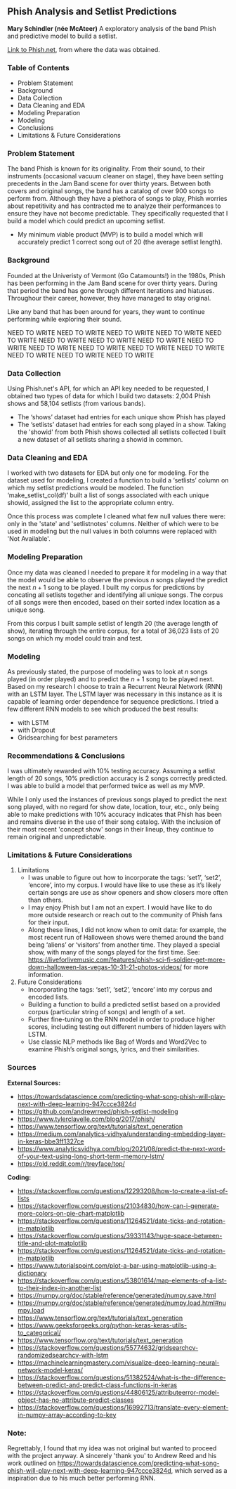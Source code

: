 ## Phish Analysis and Setlist Predictions
**Mary Schindler (née McAteer)**
A exploratory analysis of the band Phish and predictive model to build a setlist.

[Link to Phish.net](https://phish.net/), from where the data was obtained.


### Table of Contents

- Problem Statement
- Background
- Data Collection
- Data Cleaning and EDA
- Modeling Preparation
- Modeling
- Conclusions
- Limitations & Future Considerations


### Problem Statement
The band Phish is known for its originality. From their sound, to their instruments (occasional vacuum cleaner on stage), they have been setting precedents in the Jam Band scene for over thirty years. Between both covers and original songs, the band has a catalog of over 900 songs to perform from. Although they have a plethora of songs to play, Phish worries about repetitivity and has contracted me to analyze their performances to ensure they have not become predictable. They specifically requested that I build a model which could predict an upcoming setlist. 
- My minimum viable product (MVP) is to build a model which will accurately predict 1 correct song out of 20 (the average setlist length). 


### Background
Founded at the Univeristy of Vermont (Go Catamounts!) in the 1980s, Phish has been performing in the Jam Band scene for over thirty years. During that period the band has gone through different iterations and hiatuses. Throughour their career, however, they have managed to stay original.

Like any band that has been around for years, they want to continue performing while exploring their sound.

NEED TO WRITE NEED TO WRITE NEED TO WRITE NEED TO WRITE
NEED TO WRITE NEED TO WRITE NEED TO WRITE NEED TO WRITE
NEED TO WRITE NEED TO WRITE NEED TO WRITE NEED TO WRITE
NEED TO WRITE NEED TO WRITE NEED TO WRITE NEED TO WRITE


### Data Collection
Using Phish.net's API, for which an API key needed to be requested, I obtained two types of data for which I build two datasets: 2,004 Phish shows and 58,104 setlists (from various bands).
- The ‘shows’ dataset had entries for each unique show Phish has played
- The ‘setlists’ dataset had entries for each song played in a show.
Taking the 'showid' from both Phish shows collected all setlists collected I built a new dataset of all setlists sharing a showid in common. 


### Data Cleaning and EDA
I worked with two datasets for EDA but only one for modeling. For the dataset used for modeling, I created a function to build a ‘setlists’ column on which my setlist predictions would be modeled. The function ‘make_setlist_col(df)’ built a list of songs associated with each unique showid, assigned the list to the appropriate column entry.
</br>

Once this process was complete I cleaned what few null values there were: only in the 'state' and 'setlistnotes' columns. Neither of which were to be used in modeling but the null values in both columns were replaced with 'Not Available'.


### Modeling Preparation 
Once my data was cleaned I needed to prepare it for modeling in a way that the model would be able to observe the previous $n$ songs played the predict the next $n + 1$ song to be played. I built my corpus for predictions by concating all setlists together and identifying all unique songs. The corpus of all songs were then encoded, based on their sorted index location as a unique song. 
</br>

From this corpus I built sample setlist of length 20 (the average length of show), iterating through the entire corpus, for a total of 36,023 lists of 20 songs on which my model could train and test. 


### Modeling
As previously stated, the purpose of modeling was to look at $n$ songs played (in order played) and to predict the $n + 1$ song to be played next. Based on my research I choose to train a Recurrent Neural Network (RNN) with an LSTM layer. The LSTM layer was necessary in this instance as it is capable of learning order dependence for sequence predictions. I tried a few different RNN models to see which produced the best results: 
- with LSTM
- with Dropout
- Gridsearching for best parameters


### Recommendations & Conclusions
I was ultimately rewarded with 10% testing accuracy. Assuming a setlist length of 20 songs, 10% prediction accuracy is 2 songs correctly predicted. I was able to build a model that performed twice as well as my MVP. 
</br>

While I only used the instances of previous songs played to predict the next song played, with no regard for show date, location, tour, etc., only being able to make predictions with 10% accuracy indicates that Phish has been and remains diverse in the use of their song catalog. With the inclusion of their most recent 'concept show' songs in their lineup, they continue to remain original and unpredictable. 


### Limitations & Future Considerations
1. Limitations
    - I was unable to figure out how to incorporate the tags: ‘set1’, ‘set2’, ‘encore’, into my corpus. I would have like to use these as it’s likely certain songs are use as show openers and show closers more often than others. 
    - I may enjoy Phish but I am not an expert. I would have like to do more outside research or reach out to the community of Phish fans for their input. 
    - Along these lines, I did not know when to omit data: for example, the most recent run of Halloween shows were themed around the band being ‘aliens’ or ‘visitors’ from another time. They played a special show, with many of the songs played for the first time. See: https://liveforlivemusic.com/features/phish-sci-fi-soldier-get-more-down-halloween-las-vegas-10-31-21-photos-videos/ for more information.
2. Future Considerations
    - Incorporating the tags: ‘set1’, ‘set2’, ‘encore’ into my corpus and encoded lists. 
    - Building a function to build a predicted setlist based on a provided corpus (particular string of songs) and length of a set.
    - Further fine-tuning on the RNN model in order to produce higher scores, including testing out different numbers of hidden layers with LSTM. 
    - Use classic NLP methods like Bag of Words and Word2Vec to examine Phish’s original songs, lyrics, and their similarities. 

### Sources
**External Sources:**
- https://towardsdatascience.com/predicting-what-song-phish-will-play-next-with-deep-learning-947ccce3824d
- https://github.com/andrewrreed/phish-setlist-modeling
- https://www.tylerclavelle.com/blog/2017/phish/
- https://www.tensorflow.org/text/tutorials/text_generation
- https://medium.com/analytics-vidhya/understanding-embedding-layer-in-keras-bbe3ff1327ce
- https://www.analyticsvidhya.com/blog/2021/08/predict-the-next-word-of-your-text-using-long-short-term-memory-lstm/
- https://old.reddit.com/r/treyface/top/


**Coding:**
- https://stackoverflow.com/questions/12293208/how-to-create-a-list-of-lists
- https://stackoverflow.com/questions/21034830/how-can-i-generate-more-colors-on-pie-chart-matplotlib
- https://stackoverflow.com/questions/11264521/date-ticks-and-rotation-in-matplotlib
- https://stackoverflow.com/questions/39331143/huge-space-between-title-and-plot-matplotlib
- https://stackoverflow.com/questions/11264521/date-ticks-and-rotation-in-matplotlib
- https://www.tutorialspoint.com/plot-a-bar-using-matplotlib-using-a-dictionary
- https://stackoverflow.com/questions/53801614/map-elements-of-a-list-to-their-index-in-another-list
- https://numpy.org/doc/stable/reference/generated/numpy.save.html
- https://numpy.org/doc/stable/reference/generated/numpy.load.html#numpy.load
- https://www.tensorflow.org/text/tutorials/text_generation
- https://www.geeksforgeeks.org/python-keras-keras-utils-to_categorical/
- https://www.tensorflow.org/text/tutorials/text_generation
- https://stackoverflow.com/questions/55774632/gridsearchcv-randomizedsearchcv-with-lstm
- https://machinelearningmastery.com/visualize-deep-learning-neural-network-model-keras/
- https://stackoverflow.com/questions/51382524/what-is-the-difference-between-predict-and-predict-class-functions-in-keras
- https://stackoverflow.com/questions/44806125/attributeerror-model-object-has-no-attribute-predict-classes
- https://stackoverflow.com/questions/16992713/translate-every-element-in-numpy-array-according-to-key

### Note:
Regrettably, I found that my idea was not original but wanted to proceed with the project anyway. A sincerely 'thank you' to Andrew Reed and his work outlined on https://towardsdatascience.com/predicting-what-song-phish-will-play-next-with-deep-learning-947ccce3824d, which served as a inspiration due to his much better performing RNN. 
